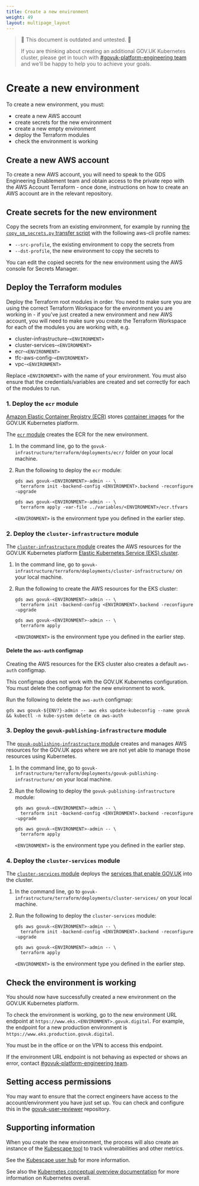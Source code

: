 ```yaml
---
title: Create a new environment
weight: 49
layout: multipage_layout
---
```


> 🚧 This document is outdated and untested. 🚧
>
> If you are thinking about creating an additional GOV.UK Kubernetes cluster, please get in touch with [#govuk-platform-engineering team] and we'll be happy to help you to achieve your goals.

# Create a new environment

To create a new environment, you must:

- create a new AWS account
- create secrets for the new environment
- create a new empty environment
- deploy the Terraform modules
- check the environment is working

## Create a new AWS account

To create a new AWS account, you will need to speak to the GDS Engineering Enablement team and obtain access to the private repo with the AWS Account Terraform - once done, instructions on how to create an AWS account are in the relevant repository.

## Create secrets for the new environment

Copy the secrets from an existing environment, for example by running [the `copy_sm_secrets.py` transfer script](https://gist.github.com/theseanything/1bb8add0077d3a2f5d979c12c6b9f140) with the following aws-cli profile names:

- `--src-profile`, the existing environment to copy the secrets from
- `--dst-profile`, the new environment to copy the secrets to

You can edit the copied secrets for the new environment using the AWS console for Secrets Manager.

## Deploy the Terraform modules

Deploy the Terraform root modules in order. You need to make sure you are using the correct Terraform Workspace for the environment you are working in - if you've just created a new environment and new AWS account, you will need to make sure you create the Terraform Workspace for each of the modules you are working with, e.g.

* cluster-infrastructure-`<ENVIRONMENT>`
* cluster-services-`<ENVIRONMENT>`
* ecr-`<ENVIRONMENT>`
* tfc-aws-config-`<ENVIRONMENT>`
* vpc-`<ENVIRONMENT>`

Replace `<ENVIRONMENT>` with the name of your environment. You must also ensure that the credentials/variables are created and set correctly for each of the modules to run.

### 1. Deploy the `ecr` module

[Amazon Elastic Container Registry (ECR)](https://docs.aws.amazon.com/AmazonECR/latest/userguide/what-is-ecr.html) stores [container images](https://kubernetes.io/docs/concepts/containers/images/) for the GOV.UK Kubernetes platform.

The [`ecr` module](https://github.com/alphagov/govuk-infrastructure/tree/main/terraform/deployments/ecr) creates the ECR for the new environment.

1. In the command line, go to the `govuk-infrastructure/terraform/deployments/ecr/` folder on your local machine.

1. Run the following to deploy the `ecr` module:

    ```
    gds aws govuk-<ENVIRONMENT>-admin -- \
      terraform init -backend-config <ENVIRONMENT>.backend -reconfigure -upgrade

    gds aws govuk-<ENVIRONMENT>-admin -- \
      terraform apply -var-file ../variables/<ENVIRONMENT>/ecr.tfvars
    ```

    `<ENVIRONMENT>` is the environment type you defined in the earlier step.

### 2. Deploy the `cluster-infrastructure` module

The [`cluster-infrastructure` module](https://github.com/alphagov/govuk-infrastructure/tree/main/terraform/deployments/cluster-infrastructure) creates the AWS resources for the GOV.UK Kubernetes platform [Elastic Kubernetes Service (EKS) cluster](https://kubernetes.io/docs/concepts/overview/components/).

1. In the command line, go to `govuk-infrastructure/terraform/deployments/cluster-infrastructure/` on your local machine.

1. Run the following to create the AWS resources for the EKS cluster:

    ```
    gds aws govuk-<ENVIRONMENT>-admin -- \
      terraform init -backend-config <ENVIRONMENT>.backend -reconfigure -upgrade

    gds aws govuk-<ENVIRONMENT>-admin -- \
      terraform apply
    ```

    `<ENVIRONMENT>` is the environment type you defined in the earlier step.

#### Delete the `aws-auth` configmap

Creating the AWS resources for the EKS cluster also creates a default `aws-auth` configmap.

This configmap does not work with the GOV.UK Kubernetes configuration. You must delete the configmap for the new environment to work.

Run the following to delete the `aws-auth` configmap:

```
gds aws govuk-${ENV?}-admin -- aws eks update-kubeconfig --name govuk && kubectl -n kube-system delete cm aws-auth
```

### 3. Deploy the `govuk-publishing-infrastructure` module

The [`govuk-publishing-infrastructure` module](https://github.com/alphagov/govuk-infrastructure/tree/main/terraform/deployments/govuk-publishing-infrastructure) creates and manages AWS resources for the GOV.UK apps where we are not yet able to manage those resources using Kubernetes.

1. In the command line, go to `govuk-infrastructure/terraform/deployments/govuk-publishing-infrastructure/` on your local machine.

1. Run the following to deploy the `govuk-publishing-infrastructure` module:

    ```
    gds aws govuk-<ENVIRONMENT>-admin -- \
      terraform init -backend-config <ENVIRONMENT>.backend -reconfigure -upgrade

    gds aws govuk-<ENVIRONMENT>-admin -- \
      terraform apply
    ```

    `<ENVIRONMENT>` is the environment type you defined in the earlier step.

### 4. Deploy the `cluster-services` module

The [`cluster-services` module](https://github.com/alphagov/govuk-infrastructure/blob/main/terraform/deployments/cluster-services) deploys the [services that enable GOV.UK](https://github.com/alphagov/govuk-infrastructure/tree/main/terraform/deployments/cluster-services) into the cluster.

1. In the command line, go to `govuk-infrastructure/terraform/deployments/cluster-services/` on your local machine.

1. Run the following to deploy the `cluster-services` module:

    ```
    gds aws govuk-<ENVIRONMENT>-admin -- \
      terraform init -backend-config <ENVIRONMENT>.backend -reconfigure -upgrade

    gds aws govuk-<ENVIRONMENT>-admin -- \
      terraform apply
    ```

    `<ENVIRONMENT>` is the environment type you defined in the earlier step.

## Check the environment is working

You should now have successfully created a new environment on the GOV.UK Kubernetes platform.

To check the environment is working, go to the new environment URL endpoint at `https://www.eks.<ENVIRONMENT>.govuk.digital`. For example, the endpoint for a new production environment is `https://www.eks.production.govuk.digital`.

You must be in the office or on the VPN to access this endpoint.

If the environment URL endpoint is not behaving as expected or shows an error, contact [#govuk-platform-engineering team].

## Setting access permissions

You may want to ensure that the correct engineers have access to the account/environment you have just set up. You can check and configure this in the [govuk-user-reviewer](https://github.com/alphagov/govuk-user-reviewer) repository.

## Supporting information

When you create the new environment, the process will also create an instance of the [Kubescape tool](https://github.com/armosec/kubescape) to track vulnerabilities and other metrics.

See the [Kubescape user hub](https://hub.armosec.io/docs/welcome-to-kubescape-user-hub) for more information.

See also the [Kubernetes conceptual overview documentation](https://kubernetes.io/docs/concepts/overview/what-is-kubernetes/) for more information on Kubernetes overall.

[#govuk-platform-engineering team]: /contact-platform-engineering-team.html

